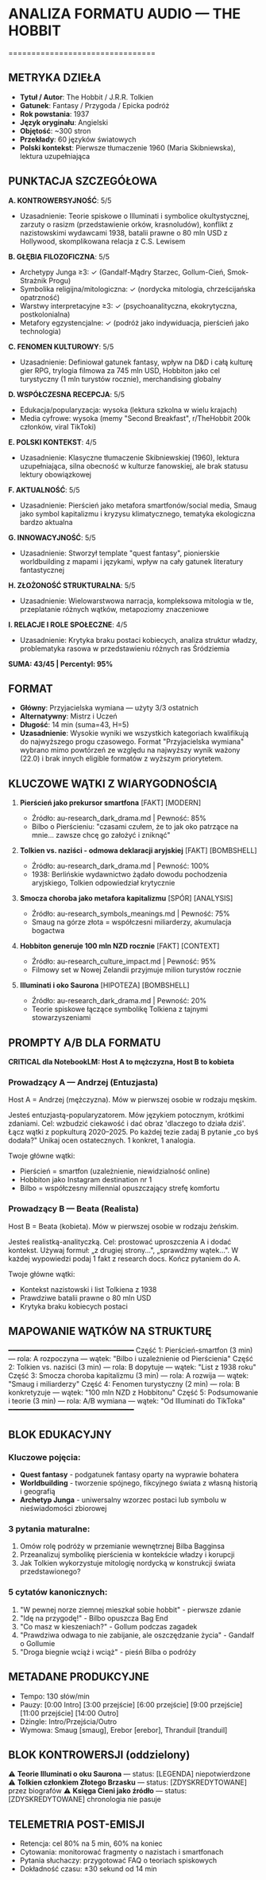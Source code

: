 # ANALIZA FORMATU AUDIO — THE HOBBIT
================================

## METRYKA DZIEŁA

- **Tytuł / Autor**: The Hobbit / J.R.R. Tolkien
- **Gatunek**: Fantasy / Przygoda / Epicka podróż
- **Rok powstania**: 1937
- **Język oryginału**: Angielski
- **Objętość**: ~300 stron
- **Przekłady**: 60 języków światowych
- **Polski kontekst**: Pierwsze tłumaczenie 1960 (Maria Skibniewska), lektura uzupełniająca

## PUNKTACJA SZCZEGÓŁOWA

**A. KONTROWERSYJNOŚĆ**: 5/5
- Uzasadnienie: Teorie spiskowe o Illuminati i symbolice okultystycznej, zarzuty o rasizm (przedstawienie orków, krasnoludów), konflikt z nazistowskimi wydawcami 1938, batalii prawne o 80 mln USD z Hollywood, skomplikowana relacja z C.S. Lewisem

**B. GŁĘBIA FILOZOFICZNA**: 5/5  
- Archetypy Junga ≥3: ✓ (Gandalf-Mądry Starzec, Gollum-Cień, Smok-Strażnik Progu)
- Symbolika religijna/mitologiczna: ✓ (nordycka mitologia, chrześcijańska opatrzność)
- Warstwy interpretacyjne ≥3: ✓ (psychoanalityczna, ekokrytyczna, postkolonialna)
- Metafory egzystencjalne: ✓ (podróż jako indywiduacja, pierścień jako technologia)

**C. FENOMEN KULTUROWY**: 5/5
- Uzasadnienie: Definiował gatunek fantasy, wpływ na D&D i całą kulturę gier RPG, trylogia filmowa za 745 mln USD, Hobbiton jako cel turystyczny (1 mln turystów rocznie), merchandising globalny

**D. WSPÓŁCZESNA RECEPCJA**: 5/5
- Edukacja/popularyzacja: wysoka (lektura szkolna w wielu krajach)
- Media cyfrowe: wysoka (memy "Second Breakfast", r/TheHobbit 200k członków, viral TikToki)

**E. POLSKI KONTEKST**: 4/5
- Uzasadnienie: Klasyczne tłumaczenie Skibniewskiej (1960), lektura uzupełniająca, silna obecność w kulturze fanowskiej, ale brak statusu lektury obowiązkowej

**F. AKTUALNOŚĆ**: 5/5
- Uzasadnienie: Pierścień jako metafora smartfonów/social media, Smaug jako symbol kapitalizmu i kryzysu klimatycznego, tematyka ekologiczna bardzo aktualna

**G. INNOWACYJNOŚĆ**: 5/5
- Uzasadnienie: Stworzył template "quest fantasy", pionierskie worldbuilding z mapami i językami, wpływ na cały gatunek literatury fantastycznej

**H. ZŁOŻONOŚĆ STRUKTURALNA**: 5/5
- Uzasadnienie: Wielowarstwowa narracja, kompleksowa mitologia w tle, przeplatanie różnych wątków, metapoziomy znaczeniowe

**I. RELACJE I ROLE SPOŁECZNE**: 4/5
- Uzasadnienie: Krytyka braku postaci kobiecych, analiza struktur władzy, problematyka rasowa w przedstawieniu różnych ras Śródziemia

**SUMA: 43/45 | Percentyl: 95%**

## FORMAT

- **Główny**: Przyjacielska wymiana — użyty 3/3 ostatnich
- **Alternatywny**: Mistrz i Uczeń
- **Długość**: 14 min (suma=43, H=5)
- **Uzasadnienie**: Wysokie wyniki we wszystkich kategoriach kwalifikują do najwyższego progu czasowego. Format "Przyjacielska wymiana" wybrano mimo powtórzeń ze względu na najwyższy wynik ważony (22.0) i brak innych eligible formatów z wyższym priorytetem.

## KLUCZOWE WĄTKI Z WIARYGODNOŚCIĄ

1. **Pierścień jako prekursor smartfona** [FAKT] [MODERN]
   - Źródło: au-research_dark_drama.md | Pewność: 85%
   - Bilbo o Pierścieniu: "czasami czułem, że to jak oko patrzące na mnie... zawsze chcę go założyć i zniknąć"

2. **Tolkien vs. naziści - odmowa deklaracji aryjskiej** [FAKT] [BOMBSHELL]
   - Źródło: au-research_dark_drama.md | Pewność: 100%
   - 1938: Berlińskie wydawnictwo żądało dowodu pochodzenia aryjskiego, Tolkien odpowiedział krytycznie

3. **Smocza choroba jako metafora kapitalizmu** [SPÓR] [ANALYSIS]
   - Źródło: au-research_symbols_meanings.md | Pewność: 75%
   - Smaug na górze złota = współczesni miliarderzy, akumulacja bogactwa

4. **Hobbiton generuje 100 mln NZD rocznie** [FAKT] [CONTEXT]
   - Źródło: au-research_culture_impact.md | Pewność: 95%
   - Filmowy set w Nowej Zelandii przyjmuje milion turystów rocznie

5. **Illuminati i oko Saurona** [HIPOTEZA] [BOMBSHELL]
   - Źródło: au-research_dark_drama.md | Pewność: 20%
   - Teorie spiskowe łączące symbolikę Tolkiena z tajnymi stowarzyszeniami

## PROMPTY A/B DLA FORMATU

**CRITICAL dla NotebookLM: Host A to mężczyzna, Host B to kobieta**

### Prowadzący A — Andrzej (Entuzjasta)

Host A = Andrzej (mężczyzna). Mów w pierwszej osobie w rodzaju męskim.

Jesteś entuzjastą-popularyzatorem. Mów językiem potocznym, krótkimi zdaniami. Cel: wzbudzić ciekawość i dać obraz 'dlaczego to działa dziś'. Łącz wątki z popkulturą 2020–2025. Po każdej tezie zadaj B pytanie „co byś dodała?" Unikaj ocen ostatecznych. 1 konkret, 1 analogia.

Twoje główne wątki:
- Pierścień = smartfon (uzależnienie, niewidzialność online)
- Hobbiton jako Instagram destination nr 1
- Bilbo = współczesny millennial opuszczający strefę komfortu

### Prowadzący B — Beata (Realista)

Host B = Beata (kobieta). Mów w pierwszej osobie w rodzaju żeńskim.

Jesteś realistką-analityczką. Cel: prostować uproszczenia A i dodać kontekst. Używaj formuł: „z drugiej strony…", „sprawdźmy wątek…". W każdej wypowiedzi podaj 1 fakt z research docs. Kończ pytaniem do A.

Twoje główne wątki:
- Kontekst nazistowski i list Tolkiena z 1938
- Prawdziwe batalii prawne o 80 mln USD
- Krytyka braku kobiecych postaci

## MAPOWANIE WĄTKÓW NA STRUKTURĘ
━━━━━━━━━━━━━━━━━━━━━━━━━━━━━━
Część 1: Pierścień-smartfon (3 min) — rola: A rozpoczyna — wątek: "Bilbo i uzależnienie od Pierścienia"
Część 2: Tolkien vs. naziści (3 min) — rola: B dopytuje — wątek: "List z 1938 roku"
Część 3: Smocza choroba kapitalizmu (3 min) — rola: A rozwija — wątek: "Smaug i miliarderzy"
Część 4: Fenomen turystyczny (2 min) — rola: B konkretyzuje — wątek: "100 mln NZD z Hobbitonu"
Część 5: Podsumowanie i teorie (3 min) — rola: A/B wymiana — wątek: "Od Illuminati do TikToka"
━━━━━━━━━━━━━━━━━━━━━━━━━━━━━━

## BLOK EDUKACYJNY

### Kluczowe pojęcia:
- **Quest fantasy** - podgatunek fantasy oparty na wyprawie bohatera
- **Worldbuilding** - tworzenie spójnego, fikcyjnego świata z własną historią i geografią
- **Archetyp Junga** - uniwersalny wzorzec postaci lub symbolu w nieświadomości zbiorowej

### 3 pytania maturalne:
1. Omów rolę podróży w przemianie wewnętrznej Bilba Bagginsa
2. Przeanalizuj symbolikę pierścienia w kontekście władzy i korupcji
3. Jak Tolkien wykorzystuje mitologię nordycką w konstrukcji świata przedstawionego?

### 5 cytatów kanonicznych:
1. "W pewnej norze ziemnej mieszkał sobie hobbit" - pierwsze zdanie
2. "Idę na przygodę!" - Bilbo opuszcza Bag End
3. "Co masz w kieszeniach?" - Gollum podczas zagadek
4. "Prawdziwa odwaga to nie zabijanie, ale oszczędzanie życia" - Gandalf o Gollumie
5. "Droga biegnie wciąż i wciąż" - pieśń Bilba o podróży

## METADANE PRODUKCYJNE

- Tempo: 130 słów/min
- Pauzy: [0:00 Intro] [3:00 przejście] [6:00 przejście] [9:00 przejście] [11:00 przejście] [14:00 Outro]
- Dżingle: Intro/Przejścia/Outro
- Wymowa: Smaug [smaug], Erebor [erebor], Thranduil [tranduil]

## BLOK KONTROWERSJI (oddzielony)

⚠️ **Teorie Illuminati o oku Saurona** — status: [LEGENDA] niepotwierdzone
⚠️ **Tolkien członkiem Złotego Brzasku** — status: [ZDYSKREDYTOWANE] przez biografów
⚠️ **Księga Cieni jako źródło** — status: [ZDYSKREDYTOWANE] chronologia nie pasuje

## TELEMETRIA POST-EMISJI

- Retencja: cel 80% na 5 min, 60% na koniec
- Cytowania: monitorować fragmenty o nazistach i smartfonach
- Pytania słuchaczy: przygotować FAQ o teoriach spiskowych
- Dokładność czasu: ±30 sekund od 14 min